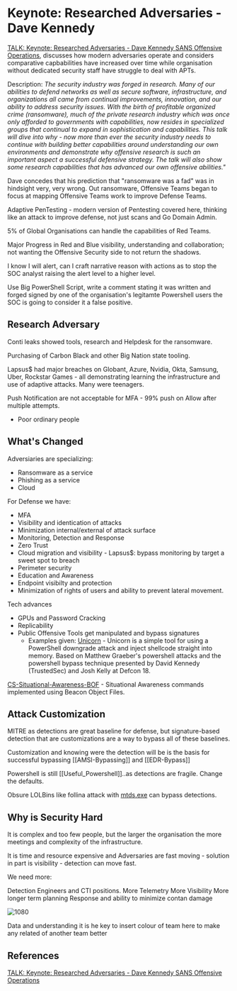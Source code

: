# Keynote: Researched Adversaries - Dave Kennedy

[TALK: Keynote: Researched Adversaries - Dave Kennedy SANS Offensive Operations](https://www.youtube.com/watch?v=mNum2Xt1ibg), discusses how modern adversaries operate and considers comparative capbabilities have increased over time while organisation without dedicated security staff have struggle to deal with APTs. 

Description: *The security industry was forged in research. Many of our abilities to defend networks as well as secure software, infrastructure, and organizations all came from continual improvements, innovation, and our ability to address security issues. With the birth of profitable organized crime (ransomware), much of the private research industry which was once only afforded to governments with capabilities, now resides in specialized groups that continual to expand in sophistication and capabilities. This talk will dive into why - now more than ever the security industry needs to continue with building better capabilities around understanding our own environments and demonstrate why offensive research is such an important aspect a successful defensive strategy. The talk will also show some research capabilities that has advanced our own offensive abilities."*

Dave concedes that his prediction that "ransomware was a fad" was in hindsight very, very wrong. Out ransomware, Offensive Teams began to focus at mapping Offensive Teams work to improve Defense Teams. 

Adaptive PenTesting - modern version of Pentesting covered here, thinking like an attack to improve defense, not just scans and Go Domain Admin.

5% of Global Organisations can handle the capabilities of Red Teams.

Major Progress in Red and Blue visibility, understanding and collaboration; not wanting the Offensive Security side to not return the shadows.

I know I will alert, can I craft narrative reason with actions as to stop the SOC analyst raising the alert level to a higher level. 

Use Big PowerShell Script, write a comment stating it was written and forged signed by one of the organisation's legitamte Powershell users the SOC is going to consider it a false positive.

## Research Adversary

Conti leaks showed tools, research and Helpdesk for the ransomware.

Purchasing of Carbon Black and other Big Nation state tooling.

Lapsus$ had major breaches on Globant, Azure, Nvidia, Okta, Samsung, Uber, Rockstar Games - all demonstrating learning the infrastructure and use of adaptive attacks. Many were teenagers.

Push Notification are not acceptable for MFA - 99% push on Allow after multiple attempts.
- Poor ordinary people

## What's  Changed

Adversiaries are specializing:
- Ransomware as a service
- Phishing as a service
- Cloud 

For Defense we have:
- MFA
- Visibility and identication of attacks
- Minimization internal/external of attack surface
- Monitoring, Detection and Response
- Zero Trust
- Cloud migration and visibility - Lapsus$: bypass monitoring by target a sweet spot to breach
- Perimeter security
- Education and Awareness
- Endpoint visibilty and protection
- Minimization of rights of users and ability to prevent lateral movement. 

Tech advances
- GPUs and Password Cracking
- Replicability 
- Public Offensive Tools get manipulated and bypass signatures 
	- Examples given:
[Unicorn](https://github.com/trustedsec/unicorn) - Unicorn is a simple tool for using a PowerShell downgrade attack and inject shellcode straight into memory. Based on Matthew Graeber's powershell attacks and the powershell bypass technique presented by David Kennedy (TrustedSec) and Josh Kelly at Defcon 18.

[CS-Situational-Awareness-BOF](https://github.com/trustedsec/CS-Situational-Awareness-BOF) - Situational Awareness commands implemented using Beacon Object Files.

## Attack Customization

MITRE as detections are great baseline for defense, but signature-based detection that are customizations are a way to bypass all of these baselines. 

Customization and knowing were the detection will be is the basis for successful bypassing [[AMSI-Bypassing]] and [[EDR-Bypass]]

Powershell is still [[Useful_Powershell]]..as detections are fragile. Change the defaults.

Obsure LOLBins like follina attack with [mtds.exe](https://lolbas-project.github.io/lolbas/Binaries/Msdt/) can bypass detections.


## Why is Security Hard

It is complex and too few people, but the larger the organisation the more meetings and complexity of the infrastructure.

It is time and resource expensive and Adversaries are fast moving - solution in part is visibility - detection can move fast.

We need more:

Detection Engineers and CTI positions.
More Telemetry
More Visibility
More longer term planning
Response and ability to minimize contan damage

![1080](sansdavekennedykeynoteresearchedadversariestalk-wheretobeginslide.png)

Data and understanding it is he key to insert colour of team here to make any related of another team better 

## References

[TALK: Keynote: Researched Adversaries - Dave Kennedy SANS Offensive Operations](https://www.youtube.com/watch?v=mNum2Xt1ibg)
